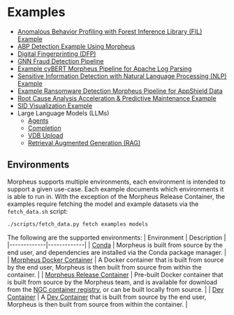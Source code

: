 <!--
SPDX-FileCopyrightText: Copyright (c) 2022-2024, NVIDIA CORPORATION & AFFILIATES. All rights reserved.
SPDX-License-Identifier: Apache-2.0

Licensed under the Apache License, Version 2.0 (the "License");
you may not use this file except in compliance with the License.
You may obtain a copy of the License at

http://www.apache.org/licenses/LICENSE-2.0

Unless required by applicable law or agreed to in writing, software
distributed under the License is distributed on an "AS IS" BASIS,
WITHOUT WARRANTIES OR CONDITIONS OF ANY KIND, either express or implied.
See the License for the specific language governing permissions and
limitations under the License.
-->

# Examples
* [Anomalous Behavior Profiling with Forest Inference Library (FIL) Example](./abp_nvsmi_detection/README.md)
* [ABP Detection Example Using Morpheus](./abp_pcap_detection/README.md)
* [Digital Fingerprinting (DFP)](./digital_fingerprinting/README.md)
* [GNN Fraud Detection Pipeline](./gnn_fraud_detection_pipeline/README.md)
* [Example cyBERT Morpheus Pipeline for Apache Log Parsing](./log_parsing/README.md)
* [Sensitive Information Detection with Natural Language Processing (NLP) Example](./nlp_si_detection/README.md)
* [Example Ransomware Detection Morpheus Pipeline for AppShield Data](./ransomware_detection/README.md)
* [Root Cause Analysis Acceleration & Predictive Maintenance Example](./root_cause_analysis/README.md)
* [SID Visualization Example](./sid_visualization/README.md)
* Large Language Models (LLMs)
  * [Agents](./llm/agents/README.md)
  * [Completion](./llm/completion/README.md)
  * [VDB Upload](./llm/vdb_upload/README.md)
  * [Retrieval Augmented Generation (RAG)](./llm/rag/README.md)

## Environments
Morpheus supports multiple environments, each environment is intended to support a given use-case. Each example documents which environments it is able to run in. With the exception of the Morpheus Release Container, the examples require fetching the model and example datasets via the `fetch_data.sh` script:
```bash
./scripts/fetch_data.py fetch examples models
```

The following are the supported environments:
| Environment | Description |
|-------------|-------------|
| [Conda](../docs/source/developer_guide/contributing.md#build-in-a-conda-environment) | Morpheus is built from source by the end user, and dependencies are installed via the Conda package manager. |
| [Morpheus Docker Container](../docs/source/developer_guide/contributing.md#build-in-docker-container) | A Docker container that is built from source by the end user, Morpheus is then built from source from within the container. |
| [Morpheus Release Container](../docs/source/getting_started.md#building-the-morpheus-container) | Pre-built Docker container that is built from source by the Morpheus team, and is available for download from the [NGC container registry](https://catalog.ngc.nvidia.com/orgs/nvidia/teams/morpheus/containers/morpheus/tags), or can be built locally from source. |
| [Dev Container](../.devcontainer/README.md) | A [Dev Container](https://containers.dev/) that is built from source by the end user, Morpheus is then built from source from within the container. |
